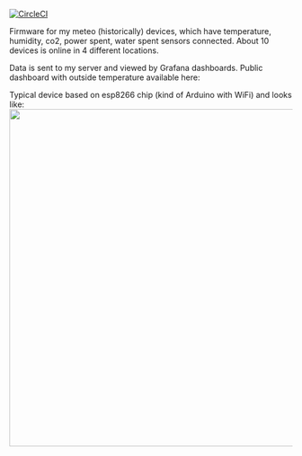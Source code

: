 [![CircleCI](https://circleci.com/gh/free0u/MeteoFirmware/tree/master.svg?style=svg&circle-token=b15ceaee303d411a0b91a3e03d85fda2e4fda699)](https://circleci.com/gh/free0u/MeteoFirmware/tree/master)

Firmware for my meteo (historically) devices, which have temperature, humidity, co2, power spent, water spent sensors connected.
About 10 devices is online in 4 different locations.

Data is sent to my server and viewed by Grafana dashboards.
Public dashboard with outside temperature available here:

Typical device based on esp8266 chip (kind of Arduino with WiFi) and looks like:
<img src="https://user-images.githubusercontent.com/2528711/152792263-ff3405ce-c024-4c09-b02c-80450b4f9ebb.jpg" width="600">
